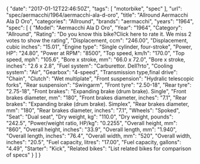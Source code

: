 {
    "date": "2017-01-12T22:46:50Z",
    "tags": [
        "motorbike",
        "spec"
    ],
    "url": "spec\/aermacchi\/1964\/aermacchi-ala-d-oro",
    "title": "Allround Aermacchi Ala D Oro",
    "categories": "Allround",
    "brands": "aermacchi",
    "years": "1964",
    "spec": [
        {
            "Model": "Aermacchi Ala D Oro",
            "Year": "1964",
            "Category": "Allround",
            "Rating": "Do you know this bike?Click here to rate it. We miss 2 votes to show the rating",
            "Displacement, ccm": "246.00",
            "Displacement, cubic inches": "15.01",
            "Engine type": "Single cylinder, four-stroke",
            "Power, HP": "24.80",
            "Power at RPM": "8500",
            "Top speed, km\/h": "170.0",
            "Top speed, mph": "105.6",
            "Bore x stroke, mm": "66.0 x 72.0",
            "Bore x stroke, inches": "2.6 x 2.8",
            "Fuel system": "Carburettor. Dell?rto",
            "Cooling system": "Air",
            "Gearbox": "4-speed",
            "Transmission type,final drive": "Chain",
            "Clutch": "Wet multiplate",
            "Front suspension": "Hydralic telescopic forks",
            "Rear suspension": "Swingarm",
            "Front tyre": "2.50-18",
            "Rear tyre": "2.75-18",
            "Front brakes": "Expanding brake (drum brake). Single",
            "Front brakes diameter, mm": "180",
            "Front brakes diameter, inches": "7.1",
            "Rear brakes": "Expanding brake (drum brake). Simplex",
            "Rear brakes diameter, mm": "180",
            "Rear brakes diameter, inches": "7.1",
            "Wheels": "Spoked",
            "Seat": "Dual seat",
            "Dry weight, kg": "110.0",
            "Dry weight, pounds": "242.5",
            "Power\/weight ratio, HP\/kg": "0.2255",
            "Overall height, mm": "860",
            "Overall height, inches": "33.9",
            "Overall length, mm": "1.940",
            "Overall length, inches": "76.4",
            "Overall width, mm": "520",
            "Overall width, inches": "20.5",
            "Fuel capacity, litres": "17.00",
            "Fuel capacity, gallons": "4.49",
            "Starter": "Kick",
            "Related bikes": "List related bikes for comparison of specs"
        }
    ]
}